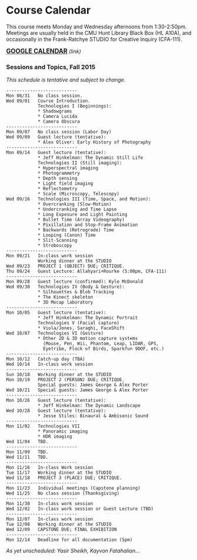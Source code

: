 # Course Calendar

This course meets Monday and Wednesday afternoons from 1:30-2:50pm. Meetings are usually held in the CMU Hunt Library Black Box (HL A10A), and occasionally in the Frank-Ratchye STUDIO for Creative Inquiry (CFA-111). 

<big>**[GOOGLE CALENDAR](https://www.google.com/calendar/embed?src=vp27n8rq9eo74un00uah7ktcco%40group.calendar.google.com&ctz=America/New_York)**</big> *(link)*

### Sessions and Topics, Fall 2015

*This schedule is tentative and subject to change.*

```
---------------------------
Mon 08/31	No class session. 
Wed 09/01	Course Introduction. 
			Technologies I (Beginnings): 
			* Shadowgrams
			* Camera Lucida
			* Camera Obscura
---------------------------
Mon 09/07	No class session (Labor Day)
Wed 09/09	Guest lecture (tentative):
			* Alex Oliver: Early History of Photography
---------------------------
Mon 09/14	Guest lecture (tentative):
			* Jeff Hinkelman: The Dynamic Still Life
			Technologies II (Still imaging): 
			* Hyperspectral imaging 
			* Photogrammetry
			* Depth sensing
			* Light field imaging
			* Reflectometry
			* Scale (Microscopy, Telescopy)
Wed 09/16	Technologies III (Time, Space, and Motion): 
			* Overcranking (Slow-Motion)
			* Undercranking and Time Lapse
			* Long Exposure and Light Painting
			* Bullet Time (Array Videography)
			* Pixillation and Stop-Frame Animation
			* Backwards (Retrograde) Time
			* Looping (Canon) Time
			* Slit-Scanning
			* Stroboscopy
---------------------------	
Mon 09/21	In-class work session
			Working dinner at the STUDIO
Wed 09/23	PROJECT 1 (OBJECT) DUE; CRITIQUE. 
Thu 09/24	Guest Lecture: Allahyari+Rourke (5:00pm, CFA-111)
---------------------------
Mon 09/28	Guest lecture (confirmed): Kyle McDonald
Wed 09/30	Technologies IV (Body & Gesture):
			* Silhouettes & Blob Tracking
			* The Kinect skeleton 
			* 3D Mocap laboratory
---------------------------
Mon 10/05	Guest lecture (tentative):
			* Jeff Hinkelman: The Dynamic Portrait
			Technologies V (Facial capture)
			* Viola/Jones, Saraghi, FaceShift
Wed 10/07	Technologies VI (Gesture)
			* Other 2D & 3D motion capture systems
			  (Mouse, Pen, Wii, Phantom, Leap, LIDAR, GPS,
			  Eyetribe, Flock of Birds, Sparkfun 9DOF, etc.)
---------------------------
Mon 10/12	Catch-up day (TBA)
Wed 10/14	In-class work session 
---------------------------
Sun 10/18	Working dinner at the STUDIO
Mon 10/19	PROJECT 2 (PERSON) DUE; CRITIQUE.
			Special guests: James George & Alex Porter
Wed 10/21	Special guests: James George & Alex Porter
---------------------------
Mon 10/26	Guest lecture (tentative):
			* Jeff Hinkelman: The Dynamic Landscape
Wed 10/28	Guest lecture (tentative):
			* Jesse Stiles: Binaural & Ambisonic Sound
---------------------------
Mon 11/02	Technologies VII
			* Panoramic imaging
			* HDR imaging 
Wed 11/04	TBD.
---------------------------
Mon 11/09	TBD.	
Wed 11/11	TBD.	
---------------------------
Mon 11/16	In-class Work session
Tue 11/17	Working dinner at the STUDIO
Wed 11/18	PROJECT 3 (PLACE) DUE; CRITIQUE.
---------------------------
Mon 11/23	Individual meetings (Capstone planning)
Wed 11/25	No class session (Thanksgiving)
---------------------------
Mon 11/30	In-class work session
Wed 12/02	In-class work session or Guest Lecture (TBD)
---------------------------
Mon 12/07	In-class work session 
Tue 12/08	Working dinner at the STUDIO
Wed 12/09	CAPSTONE DUE; FINAL EXHIBITION 
---------------------------
Mon 12/14	Deadline for all documentation (5pm)
```

*As yet unscheduled: Yasir Sheikh, Kayvon Fatahalian...* 

